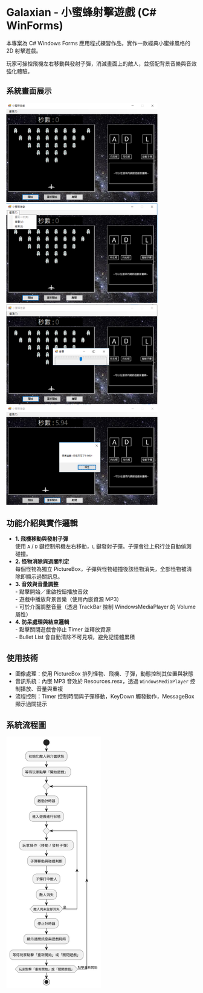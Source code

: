 <h1 style="font-size: 28px;">Galaxian - 小蜜蜂射擊遊戲 (C# WinForms)</h1>

<p>本專案為 C# Windows Forms 應用程式練習作品，實作一款經典小蜜蜂風格的 2D 射擊遊戲。</p>
<p>玩家可操控飛機左右移動與發射子彈，消滅畫面上的敵人，並搭配背景音樂與音效強化體驗。</p>

<h2 style="font-size: 20px;">系統畫面展示</h2>
<div>
  <img src="Screenshots/Galaxian01.PNG" alt="Screenshot1" width="400" />
  <img src="Screenshots/Galaxian02.PNG" alt="Screenshot2" width="400" />
  <img src="Screenshots/Galaxian_03.PNG" alt="Screenshot2" width="400" />
  <img src="Screenshots/Galaxian_04.PNG" alt="Screenshot2" width="400" />
</div>

<h2>功能介紹與實作邏輯</h2>
<ul>
  <li>
    <strong>1. 飛機移動與發射子彈</strong><br/>
    使用 <code>A</code> / <code>D</code> 鍵控制飛機左右移動，<code>L</code> 鍵發射子彈。子彈會往上飛行並自動偵測碰撞。
  </li>
  <li>
    <strong>2. 怪物消除與過關判定</strong><br/>
    每個怪物為獨立 PictureBox，子彈與怪物碰撞後該怪物消失，全部怪物被清除即顯示過關訊息。
  </li>
  <li>
    <strong>3. 音效與音量調整</strong><br/>
    - 點擊開始／重啟按鈕播放音效<br/>
    - 遊戲中播放背景音樂（使用內嵌資源 MP3）<br/>
    - 可於介面調整音量（透過 TrackBar 控制 WindowsMediaPlayer 的 Volume 屬性）
  </li>
  <li>
    <strong>4. 防呆處理與結束邏輯</strong><br/>
    - 點擊關閉遊戲會停止 Timer 並釋放資源<br/>
    - Bullet List 會自動清除不可見項，避免記憶體累積
  </li>
</ul>

<h2>使用技術</h2>
<ul>
  <li>圖像處理：使用 PictureBox 排列怪物、飛機、子彈，動態控制其位置與狀態</li>
  <li>音訊系統：內嵌 MP3 音效於 Resources.resx，透過 <code>WindowsMediaPlayer</code> 控制播放、音量與重複</li>
  <li>流程控制：Timer 控制時間與子彈移動，KeyDown 觸發動作，MessageBox 顯示過關提示</li>
</ul>

<h2>系統流程圖</h2>
<img src="Screenshots/Galaxian_UML.png" alt="流程圖" width="250" />
